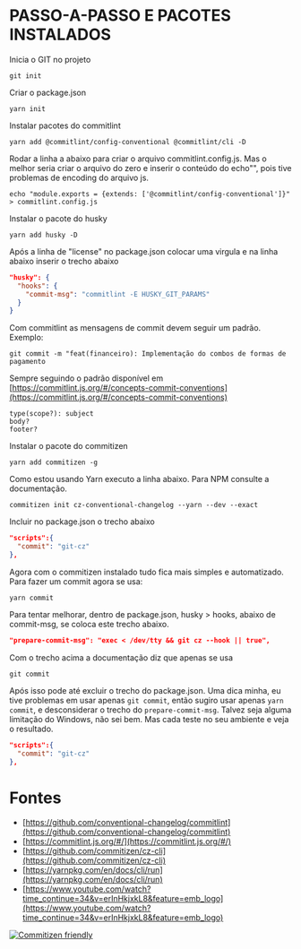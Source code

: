 # PASSO-A-PASSO E PACOTES INSTALADOS

Inicia o GIT no projeto
```
git init
```

Criar o package.json
```
yarn init
```

Instalar pacotes do commitlint
```
yarn add @commitlint/config-conventional @commitlint/cli -D
```

Rodar a linha a abaixo para criar o arquivo commitlint.config.js. Mas o melhor seria criar o arquivo do zero e inserir o conteúdo do echo"", pois tive problemas de encoding do arquivo js.
```
echo "module.exports = {extends: ['@commitlint/config-conventional']}" > commitlint.config.js
```

Instalar o pacote do husky
```
yarn add husky -D
```

Após a linha de "license" no package.json colocar uma virgula e na linha abaixo inserir o trecho abaixo
```json
"husky": {
  "hooks": {
    "commit-msg": "commitlint -E HUSKY_GIT_PARAMS"
  }  
}
```

Com commitlint as mensagens de commit devem seguir um padrão. Exemplo:
```
git commit -m "feat(financeiro): Implementação do combos de formas de pagamento
```

Sempre seguindo o padrão disponível em [https://commitlint.js.org/#/concepts-commit-conventions](https://commitlint.js.org/#/concepts-commit-conventions)
```
type(scope?): subject
body?
footer?
```
Instalar o pacote do commitizen
```
yarn add commitizen -g
```

Como estou usando Yarn executo a linha abaixo. Para NPM consulte a documentação.
```
commitizen init cz-conventional-changelog --yarn --dev --exact
```

Incluir no package.json o trecho abaixo
```json
"scripts":{
  "commit": "git-cz"
},
```

Agora com o commitizen instalado tudo fica mais simples e automatizado. Para fazer um commit agora se usa:
```
yarn commit
```

Para tentar melhorar, dentro de package.json, husky > hooks, abaixo de commit-msg, se coloca este trecho abaixo.
```json
"prepare-commit-msg": "exec < /dev/tty && git cz --hook || true",
```

Com o trecho acima a documentação diz que apenas se usa
```
git commit
```

Após isso pode até excluir o trecho do package.json. Uma dica minha, eu tive problemas em usar apenas ```git commit```, então sugiro usar apenas ```yarn commit```, e desconsiderar o trecho do ```prepare-commit-msg```. Talvez seja alguma limitação do Windows, não sei bem. Mas cada teste no seu ambiente e veja o resultado.
```json
"scripts":{
  "commit": "git-cz"
},
```

# Fontes

- [https://github.com/conventional-changelog/commitlint](https://github.com/conventional-changelog/commitlint)
- [https://commitlint.js.org/#/](https://commitlint.js.org/#/)
- [https://github.com/commitizen/cz-cli](https://github.com/commitizen/cz-cli)
- [https://yarnpkg.com/en/docs/cli/run](https://yarnpkg.com/en/docs/cli/run)
- [https://www.youtube.com/watch?time_continue=34&v=erInHkjxkL8&feature=emb_logo](https://www.youtube.com/watch?time_continue=34&v=erInHkjxkL8&feature=emb_logo)

[![Commitizen friendly](https://img.shields.io/badge/commitizen-friendly-brightgreen.svg)](http://commitizen.github.io/cz-cli/)
